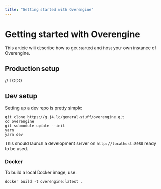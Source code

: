 ```yaml
---
title: "Getting started with Overengine"
---
```


# Getting started with Overengine

This article will describe how to get started and host your own instance of Overengine.

## Production setup

// TODO

## Dev setup

Setting up a dev repo is pretty simple:

```
git clone https://g.j4.lc/general-stuff/overengine.git
cd overengine
git submodule update --init
yarn
yarn dev
```

This should launch a development server on `http://localhost:8080` ready to be used.

### Docker

To build a local Docker image, use:

```
docker build -t overengine:latest .
```
